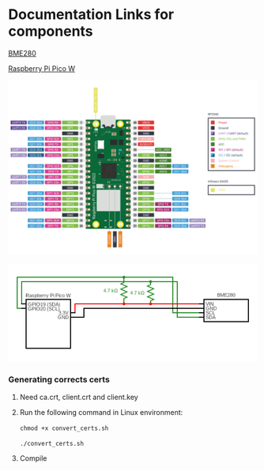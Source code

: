 # Documentation Links for components

[BME280](https://www.bosch-sensortec.com/media/boschsensortec/downloads/datasheets/bst-bme280-ds002.pdf)

[Raspberry Pi Pico W](https://datasheets.raspberrypi.com/picow/pico-w-datasheet.pdf)

![Pin out diagram of Pico W](/resources/picow-pinout.svg)

![Circuit diagram for the system](/resources/pico-w-bme280-circuit.png)


### Generating corrects certs

1. Need ca.crt, client.crt and client.key
2. Run the following command in Linux environment:
    
    `chmod +x convert_certs.sh`
    
    `./convert_certs.sh`
3. Compile